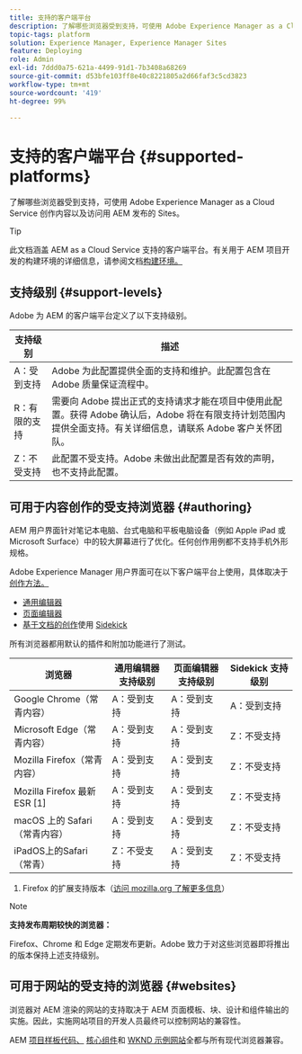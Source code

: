 ```yaml
---
title: 支持的客户端平台
description: 了解哪些浏览器受到支持，可使用 Adobe Experience Manager as a Cloud Service 创作内容以及访问用 AEM 发布的 Sites。
topic-tags: platform
solution: Experience Manager, Experience Manager Sites
feature: Deploying
role: Admin
exl-id: 7ddd0a75-621a-4499-91d1-7b3408a68269
source-git-commit: d53bfe103ff8e40c8221805a2d66faf3c5cd3823
workflow-type: tm+mt
source-wordcount: '419'
ht-degree: 99%

---
```


# 支持的客户端平台 {#supported-platforms}

了解哪些浏览器受到支持，可使用 Adobe Experience Manager as a Cloud Service 创作内容以及访问用 AEM 发布的 Sites。

>[!TIP]
>
>此文档涵盖 AEM as a Cloud Service 支持的客户端平台。有关用于 AEM 项目开发的构建环境的详细信息，请参阅文档[构建环境。](/help/implementing/cloud-manager/getting-access-to-aem-in-cloud/build-environment-details.md)

## 支持级别 {#support-levels}

Adobe 为 AEM 的客户端平台定义了以下支持级别。

| 支持级别 | 描述 |
|---|---|
| A：受到支持 | Adobe 为此配置提供全面的支持和维护。此配置包含在 Adobe 质量保证流程中。 |
| R：有限的支持 | 需要向 Adobe 提出正式的支持请求才能在项目中使用此配置。获得 Adobe 确认后，Adobe 将在有限支持计划范围内提供全面支持。有关详细信息，请联系 Adobe 客户关怀团队。 |
| Z：不受支持 | 此配置不受支持。Adobe 未做出此配置是否有效的声明，也不支持此配置。 |

## 可用于内容创作的受支持浏览器 {#authoring}

AEM 用户界面针对笔记本电脑、台式电脑和平板电脑设备（例如 Apple iPad 或 Microsoft Surface）中的较大屏幕进行了优化。任何创作用例都不支持手机外形规格。

Adobe Experience Manager 用户界面可在以下客户端平台上使用，具体取决于[创作方法。](/help/edge/overview.md#authoring-method)

* [通用编辑器](/help/sites-cloud/authoring/universal-editor/authoring.md)
* [页面编辑器](/help/sites-cloud/authoring/page-editor/introduction.md)
* [基于文档的创作](/help/edge/docs/authoring.md)使用 [Sidekick](/help/edge/docs/sidekick.md)

所有浏览器都用默认的插件和附加功能进行了测试。

| 浏览器 | 通用编辑器支持级别 | 页面编辑器支持级别 | Sidekick 支持级别 |
|---|---|---|---|
| Google Chrome（常青内容） | A：受到支持 | A：受到支持 | A：受到支持 |
| Microsoft Edge（常青内容） | A：受到支持 | A：受到支持 | Z：不受支持 |
| Mozilla Firefox（常青内容） | A：受到支持 | A：受到支持 | Z：不受支持 |
| Mozilla Firefox 最新 ESR [1] | A：受到支持 | A：受到支持 | Z：不受支持 |
| macOS 上的 Safari（常青内容） | A：受到支持 | A：受到支持 | Z：不受支持 |
| iPadOS上的Safari（常青） | Z：不受支持 | A：受到支持 | Z：不受支持 |

1. Firefox 的扩展支持版本（[访问 mozilla.org 了解更多信息](https://www.mozilla.org/en-US/firefox/enterprise/)）

>[!NOTE]
>
>**支持发布周期较快的浏览器：**
>
>Firefox、Chrome 和 Edge 定期发布更新。Adobe 致力于对这些浏览器即将推出的版本保持上述支持级别。

## 可用于网站的受支持的浏览器 {#websites}

浏览器对 AEM 渲染的网站的支持取决于 AEM 页面模板、块、设计和组件输出的实施。因此，实施网站项目的开发人员最终可以控制网站的兼容性。

AEM [项目样板代码、](/help/edge/wysiwyg-authoring/edge-dev-getting-started.md#create-github-project) [核心组件](/help/implementing/developing/components/overview.md#aem-core-components)和 [WKND 示例网站](/help/implementing/developing/introduction/develop-wknd-tutorial.md)全都与所有现代浏览器兼容。
